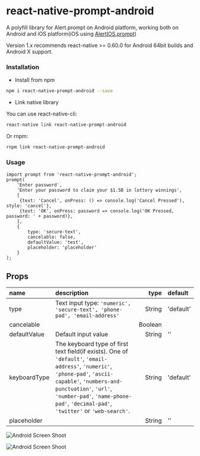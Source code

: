 # react-native-prompt-android
A polyfill library for Alert.prompt on Android platform, working both on Android and iOS platform(iOS using [AlertIOS.prompt](http://facebook.github.io/react-native/docs/alertios.html#prompt))

Version 1.x recommends react-native >= 0.60.0 for Android 64bit builds and Android X support.

### Installation

* Install from npm

```bash
npm i react-native-prompt-android --save
```

* Link native library

You can use react-native-cli:
```bash
react-native link react-native-prompt-android
```

Or rnpm:
```bash
rnpm link react-native-prompt-android
```

### Usage

```
import prompt from 'react-native-prompt-android';
prompt(
    'Enter password',
    'Enter your password to claim your $1.5B in lottery winnings',
    [
     {text: 'Cancel', onPress: () => console.log('Cancel Pressed'), style: 'cancel'},
     {text: 'OK', onPress: password => console.log('OK Pressed, password: ' + password)},
    ],
    {
        type: 'secure-text',
        cancelable: false,
        defaultValue: 'test',
        placeholder: 'placeholder'
    }
);
```

## Props

 name                 | description                                 | type     | default
:-------------------- |:------------------------------------------- | --------:|:------------------
 type                 | Text input type: `'numeric', 'secure-text', 'phone-pad', 'email-address'`  |   String | 'default'
 cancelable           |                                             |  Boolean |
 defaultValue         | Default input value                         |   String | ''
 keyboardType         | The keyboard type of first text field(if exists). One of `'default'`, `'email-address'`, `'numeric'`, `'phone-pad'`, `'ascii-capable'`, `'numbers-and-punctuation'`, `'url'`, `'number-pad'`, `'name-phone-pad'`, `'decimal-pad'`, `'twitter'` or `'web-search'`. | String | 'default'
 placeholder          |                                             |   String | ''



![Android Screen Shoot](./Example/android.png)

![Android Screen Shoot](./Example/ios.png)
